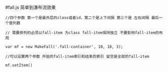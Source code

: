 #fall.js 简单到瀑布流效果
  
    //四个参数 第一个是最外层的class或者id，第二个是上下间隔 第三个是 左右间隔 最后一个是列数
    
    // 需要排列的必须以fall-item 为class fall-item保持独立 不要影响fall-item的布局
    
    var mf = new MakeFall('.fall-container', 10, 10, 3);
    
    //可以设置两个参数 开始的fall-item索引和结束的索引 留空是全部的fall-item
    
    mf.setItem()
